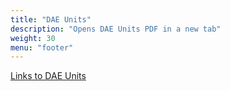 ```yaml
---
title: "DAE Units"
description: "Opens DAE Units PDF in a new tab"
weight: 30
menu: "footer"
---
```


[Links to DAE Units](images/Hyperlinks%20to%20DAE%20Units.pdf)

